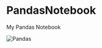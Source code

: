 # PandasNotebook
My Pandas Notebook

![Pandas](https://user-images.githubusercontent.com/80620802/159798359-c2749907-765a-480a-b390-5b82f26e3aca.png)
